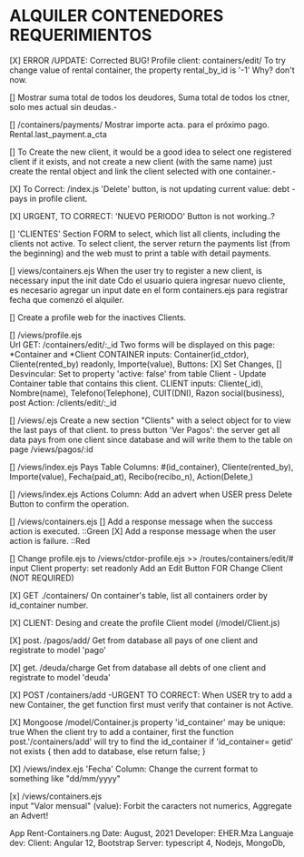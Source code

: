 
ALQUILER CONTENEDORES REQUERIMIENTOS
====================================

[X]  ERROR /UPDATE: Corrected BUG!
    Profile client: containers/edit/ 
    To try change value of rental container, the property rental_by_id is '-1' Why? don't now.

[]	Mostrar suma total de todos los deudores,
	 	Suma total de todos los ctner, solo mes actual sin deudas.-

[]  /containers/payments/
    Mostrar importe acta. para el próximo pago.
        Rental.last_payment.a_cta

[] To Create the new client,
	it would be a good idea to select one registered client if it exists, and not create a new client (with the same name)
	just create the rental object and link the client selected with one container.-

[X]  To Correct:  /index.js
    'Delete' button, is not updating current value: debt - pays in profile client.

[X]  URGENT, TO CORRECT:
      'NUEVO PERIODO' Button is not working..?

[]  'CLIENTES' Section
    FORM to select, which list all clients, including the clients not active. 
        To select client, the server return the payments list (from the beginning) and the web must to print a table with detail payments.        


[]  views/containers.ejs
    When the user try to register a new client, is necessary input the init date
    Cdo el usuario quiera ingresar nuevo cliente, es necesario agregar un input date en el form containers.ejs para registrar fecha que comenzó el alquiler. 

[]  Create a profile web for the inactives Clients. 


[]  /views/profile.ejs   
    Url GET: /containers/edit/:_id
    Two forms will be displayed on this page: *Container and *Client
        CONTAINER inputs: Container(id_ctdor), Cliente(rented_by) readonly, Importe(value),
        Buttons:    [X] Set Changes, 
                    []  Desvincular: Set to property 'active: false' from table Client - Update Container table that contains this client.
        CLIENT inputs: Cliente(_id), Nombre(name), Telefono(Telephone), CUIT(DNI), Razon social(business),
        post Action: /clients/edit/:_id

[]  /views/.ejs
    Create a new section "Clients" with a select object for to view the last pays of that client.
     to press button 'Ver Pagos': the server get all data pays from one client since database and will write them to the table
     on page /views/pagos/:id

[]  /views/index.ejs
    Pays Table Columns: 
    #(id_container), Cliente(rented_by), Importe(value), Fecha(paid_at), Recibo(recibo_n), Action(Delete,)

[]  /views/index.ejs
    Actions Column: Add an advert when USER press Delete Button to confirm the operation.

[]  /views/containers.ejs
    []  Add a response message when the success action is executed. ::Green
    [X] Add a response message when the user action is failure. ::Red

    
[]   Change profile.ejs to /views/ctdor-profile.ejs  >> /routes/containers/edit/#
    input Client property: set readonly Add an Edit Button FOR Change Client (NOT REQUIRED)

[X]  GET ./containers/
    On container's table, list all containers order by id_container number.
    
[X]  CLIENT: Desing and create the profile Client model (/model/Client.js)

[X]  post. /pagos/add/
    Get from database all pays of one client and registrate to model 'pago'

[X]  get. /deuda/charge
    Get from database all debts of one client and registrate to model 'deuda'

[X]  POST /containers/add -URGENT TO CORRECT: 
        When USER try to add a new Container, the get function first must verify that container is not Active. 

[X]	Mongoose /model/Container.js
    property 'id_container' may be unique: true 
    When the client try to add a container, first the function post.'/containers/add' will try to find the id_container 
     if 'id_container= getid' not exists {
        then add to database, 
        else return false; 
    }

[X]  /views/index.ejs
    'Fecha' Column: Change the current format to something like "dd/mm/yyyy"

[x]   /views/containers.ejs  
    input "Valor mensual" (value): Forbit the caracters not numerics, Aggregate an Advert!


App Rent-Containers.ng
Date: August, 2021	Developer: EHER.Mza
Languaje dev:
	Client: Angular 12, Bootstrap
	Server: typescript 4, Nodejs, MongoDb,
